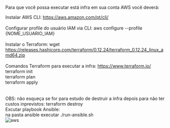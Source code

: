 Para que você possa executar está infra em sua conta AWS você deverá:

Instalar AWS CLI:
https://aws.amazon.com/pt/cli/
<br><br>
Configurar profile do usuário IAM via CLI:
aws configure --profile {NOME_USUARIO_IAM}
<br><br>
Instalar o Terraform:
wget https://releases.hashicorp.com/terraform/0.12.24/terraform_0.12.24_linux_amd64.zip
<br><br>
Comandos Terraform para executar a infra:
https://www.terraform.io/
<br>terraform init <br>
terraform plan <br>
terraform apply <br>
<br><br>
OBS: não esqueça se for para estudo de destruir a infra depois para não ter custos inprevistos:
terraform destroy
<br>
Excutar playbook Ansible:
<br>
na pasta ansible executar ./run-ansible.sh
<br>
![aws](https://user-images.githubusercontent.com/6663107/106332425-8fe06980-6265-11eb-9b6f-b0b760159274.jpg)



